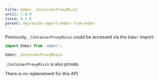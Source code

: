 ```yaml
---
title: Ember._ContainerProxyMixin
until: 7.0.0
since: 6.5.0
parent: deprecate-import-ember-from-ember
---
```



Previously, `_ContainerProxyMixin` could be accessed via the `Ember` import:
```js
import Ember from 'ember';

Ember._ContainerProxyMixin
```
`_ContainerProxyMixin` is also private.

There is no replacement for this API.
